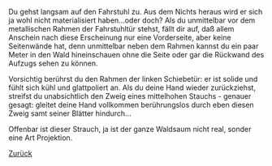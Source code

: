 Du gehst langsam auf den Fahrstuhl zu. Aus dem Nichts heraus wird er sich ja wohl nicht materialisiert 
haben...oder doch?
Als du unmittelbar vor dem metallischen Rahmen der Fahrstuhltür stehst, fällt dir auf, daß allem Anschein nach
diese Erscheinung nur eine Vorderseite, aber keine Seitenwände hat, denn unmittelbar neben dem Rahmen kannst du 
ein paar Meter in den Wald hineinschauen ohne die Seite oder gar die Rückwand des Aufzugs sehen zu können.

Vorsichtig berührst du den Rahmen der linken Schiebetür: er ist solide und fühlt sich kühl und glattpoliert an. 
Als du deine Hand wieder zurückziehst, streifst du unabsichtlich den Zweig eines mittelhohen Stauchs - genauer gesagt: 
gleitet deine Hand vollkommen berührungslos durch eben diesen Zweig samt seiner Blätter hindurch...

Offenbar ist dieser Strauch, ja ist der ganze Waldsaum nicht real, sonder eine Art Projektion.

[Zurück](../insel.md)

